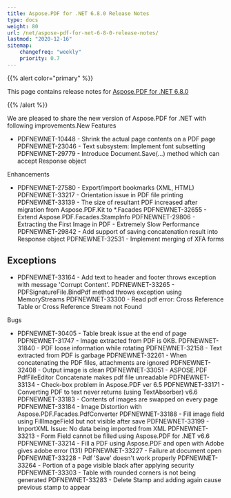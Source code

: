 ```yaml
---
title: Aspose.PDF for .NET 6.8.0 Release Notes
type: docs
weight: 80
url: /net/aspose-pdf-for-net-6-8-0-release-notes/
lastmod: "2020-12-16"
sitemap:
    changefreq: "weekly"
    priority: 0.7
---
```


{{% alert color="primary" %}} 

This page contains release notes for [Aspose.PDF for .NET 6.8.0](http://www.aspose.com/downloads/pdf/net/new-releases/aspose.pdf-for-.net-6.8.0/)

{{% /alert %}} 

We are pleased to share the new version of Aspose.PDF for .NET with following improvements.New Features

- PDFNEWNET-10448 - Shrink the actual page contents on a PDF page
  PDFNEWNET-23046 - Text subsystem: Implement font subsetting
  PDFNEWNET-29779 - Introduce Document.Save(...) method which can accept Response object

Enhancements

- PDFNEWNET-27580 - Export/import bookmarks (XML, HTML)
  PDFNEWNET-33217 - Orientation issue in PDF file printing
  PDFNEWNET-33139 - The size of resultant PDF increased after migration from Aspose.PDF.Kit to *.Facades
  PDFNEWNET-32655 - Extend Aspose.PDF.Facades.StampInfo
  PDFNEWNET-29806 - Extracting the First Image in PDF - Extremely Slow Performance
  PDFNEWNET-29842 - Add support of saving concatenation result into Response object
  PDFNEWNET-32531 - Implement merging of XFA forms
## **Exceptions**
- PDFNEWNET-33164 - Add text to header and footer throws exception with message 'Corrupt Content'.
  PDFNEWNET-33265 - PDFSignatureFile.BindPdf method throws exception using MemoryStreams
  PDFNEWNET-33300 - Read pdf error: Cross Reference Table or Cross Reference Stream not Found

Bugs

- PDFNEWNET-30405 - Table break issue at the end of page
  PDFNEWNET-31747 - Image extracted from PDF is 0KB.
  PDFNEWNET-31840 - PDF loose information while rotating
  PDFNEWNET-32158 - Text extracted from PDF is garbage
  PDFNEWNET-32261 - When concatenating the PDF files, attachments are ignored
  PDFNEWNET-32408 - Output image is clean
  PDFNEWNET-33051 - ASPOSE.PDF PdfFileEditor Concatenate makes pdf file unreadable
  PDFNEWNET-33134 - Check-box problem in Aspose.PDF ver 6.5
  PDFNEWNET-33171 - Converting PDF to text never returns (using TextAbsorber) v6.6
  PDFNEWNET-33183 - Contents of images are swapped on every page
  PDFNEWNET-33184 - Image Distortion with Aspose.PDF.Facades.PdfConverter
  PDFNEWNET-33188 - Fill image field using FillImageField but not visible after save
  PDFNEWNET-33199 - ImportXML Issue: No data being imported from XML
  PDFNEWNET-33213 - Form Field cannot be filled using Aspose.PDF for .NET v6.6
  PDFNEWNET-33214 - Fill a PDF using Aspose.PDF and open with Adobe gives adobe error (131)
  PDFNEWNET-33227 - Failure at document open
  PDFNEWNET-33228 - Pdf 'Save' doesn't work properly
  PDFNEWNET-33264 - Portion of a page visible black after applying security
  PDFNEWNET-33303 - Table with rounded corners is not being generated
  PDFNEWNET-33283 - Delete Stamp and adding again cause previous stamp to appear
